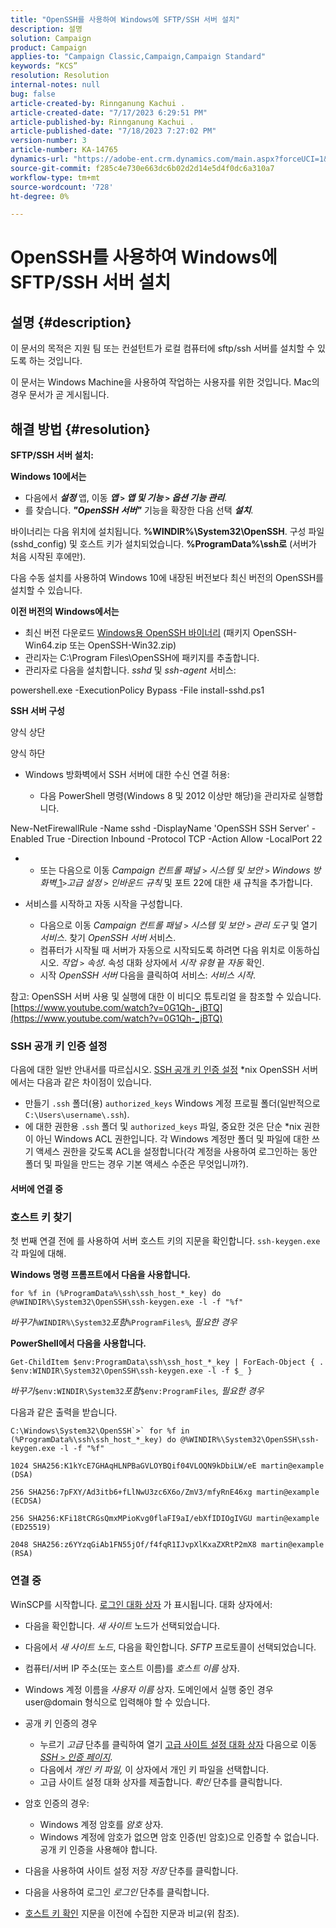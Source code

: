 ```yaml
---
title: "OpenSSH를 사용하여 Windows에 SFTP/SSH 서버 설치"
description: 설명
solution: Campaign
product: Campaign
applies-to: "Campaign Classic,Campaign,Campaign Standard"
keywords: “KCS”
resolution: Resolution
internal-notes: null
bug: false
article-created-by: Rinnganung Kachui .
article-created-date: "7/17/2023 6:29:51 PM"
article-published-by: Rinnganung Kachui .
article-published-date: "7/18/2023 7:27:02 PM"
version-number: 3
article-number: KA-14765
dynamics-url: "https://adobe-ent.crm.dynamics.com/main.aspx?forceUCI=1&pagetype=entityrecord&etn=knowledgearticle&id=d87df7e8-cf24-ee11-9cbd-6045bd0065f9"
source-git-commit: f285c4e730e663dc6b02d2d14e5d4f0dc6a310a7
workflow-type: tm+mt
source-wordcount: '728'
ht-degree: 0%

---
```


# OpenSSH를 사용하여 Windows에 SFTP/SSH 서버 설치

## 설명 {#description}


이 문서의 목적은 지원 팀 또는 컨설턴트가 로컬 컴퓨터에 sftp/ssh 서버를 설치할 수 있도록 하는 것입니다.

이 문서는 Windows Machine을 사용하여 작업하는 사용자를 위한 것입니다. Mac의 경우 문서가 곧 게시됩니다.


## 해결 방법 {#resolution}


<b>SFTP/SSH 서버 설치:</b>

<b>Windows 10에서는</b>

- 다음에서 <b>*설정</b>* 앱, 이동 <b>*앱 `>`  앱 및 기능 `>`  옵션 기능 관리</b>*.
- 를 찾습니다. <b>*&quot;OpenSSH 서버&quot;</b>* 기능을 확장한 다음 선택 <b>*설치</b>*.


바이너리는 다음 위치에 설치됩니다. <b>%WINDIR%\System32\OpenSSH</b>. 구성 파일(sshd_config) 및 호스트 키가 설치되었습니다. <b>%ProgramData%\ssh로</b> (서버가 처음 시작된 후에만).

다음 수동 설치를 사용하여 Windows 10에 내장된 버전보다 최신 버전의 OpenSSH를 설치할 수 있습니다.

<b>이전 버전의 Windows에서는</b>

- 최신 버전 다운로드 [Windows용 OpenSSH 바이너리](https://github.com/PowerShell/Win32-OpenSSH/releases "https://github.com/PowerShell/Win32-OpenSSH/releases") (패키지 OpenSSH-Win64.zip 또는 OpenSSH-Win32.zip)
- 관리자는 C:\Program Files\OpenSSH에 패키지를 추출합니다.
- 관리자로 다음을 설치합니다. *sshd* 및 *ssh-agent* 서비스:


powershell.exe -ExecutionPolicy Bypass -File install-sshd.ps1



<b>SSH 서버 구성</b>

양식 상단

양식 하단

- Windows 방화벽에서 SSH 서버에 대한 수신 연결 허용:

   - 다음 PowerShell 명령(Windows 8 및 2012 이상만 해당)을 관리자로 실행합니다.


New-NetFirewallRule -Name sshd -DisplayName &#39;OpenSSH SSH Server&#39; -Enabled True -Direction Inbound -Protocol TCP -Action Allow -LocalPort 22

- 
   - 또는 다음으로 이동 *Campaign 컨트롤 패널 `>`  시스템 및 보안 `>`  Windows 방화벽*[ 1](https://winscp.net/eng/docs/guide_windows_openssh_server#fn1)*`>`고급 설정 `>`  인바운드 규칙* 및 포트 22에 대한 새 규칙을 추가합니다.
- 서비스를 시작하고 자동 시작을 구성합니다.

   - 다음으로 이동 *Campaign 컨트롤 패널 `>`  시스템 및 보안 `>`  관리 도구* 및 열기 *서비스*. 찾기 *OpenSSH 서버* 서비스.
   - 컴퓨터가 시작될 때 서버가 자동으로 시작되도록 하려면 다음 위치로 이동하십시오. *작업 `>`  속성*. 속성 대화 상자에서 *시작 유형* 끝 *자동* 확인.
   - 시작 *OpenSSH 서버* 다음을 클릭하여 서비스: *서비스 시작*.


참고: OpenSSH 서버 사용 및 실행에 대한 이 비디오 튜토리얼 을 참조할 수 있습니다. [https://www.youtube.com/watch?v=0G1Qh-_jBTQ](https://www.youtube.com/watch?v=0G1Qh-_jBTQ)





### SSH 공개 키 인증 설정



다음에 대한 일반 안내서를 따르십시오. [SSH 공개 키 인증 설정](https://winscp.net/eng/docs/guide_public_key) \*nix OpenSSH 서버에서는 다음과 같은 차이점이 있습니다.

- 만들기 `.ssh` 폴더(용) `authorized_keys` Windows 계정 프로필 폴더(일반적으로 `C:\Users\username\.ssh`).
- 에 대한 권한용 `.ssh` 폴더 및 `authorized_keys` 파일, 중요한 것은 단순 \*nix 권한이 아닌 Windows ACL 권한입니다. 각 Windows 계정만 폴더 및 파일에 대한 쓰기 액세스 권한을 갖도록 ACL을 설정합니다(각 계정을 사용하여 로그인하는 동안 폴더 및 파일을 만드는 경우 기본 액세스 수준은 무엇입니까?).




#### 서버에 연결 중



### <b>호스트 키 찾기</b>

첫 번째 연결 전에 를 사용하여 서버 호스트 키의 지문을 확인합니다. `ssh-keygen.exe` 각 파일에 대해.

<b>Windows 명령 프롬프트에서 다음을 사용합니다. </b>


```
for %f in (%ProgramData%\ssh\ssh_host_*_key) do @%WINDIR%\System32\OpenSSH\ssh-keygen.exe -l -f "%f"
```


*바꾸기&#x200B;*`%WINDIR%\System32`*포함&#x200B;*`%ProgramFiles%`*, 필요한 경우*

<b>PowerShell에서 다음을 사용합니다. </b>


```
Get-ChildItem $env:ProgramData\ssh\ssh_host_*_key | ForEach-Object { . $env:WINDIR\System32\OpenSSH\ssh-keygen.exe -l -f $_ }
```


*바꾸기&#x200B;*`$env:WINDIR\System32`*포함&#x200B;*`$env:ProgramFiles`*, 필요한 경우*

다음과 같은 출력을 받습니다.


```
C:\Windows\System32\OpenSSH`>` for %f in (%ProgramData%\ssh\ssh_host_*_key) do @%WINDIR%\System32\OpenSSH\ssh-keygen.exe -l -f "%f"
```



```
1024 SHA256:K1kYcE7GHAqHLNPBaGVLOYBQif04VLOQN9kDbiLW/eE martin@example (DSA)
```



```
256 SHA256:7pFXY/Ad3itb6+fLlNwU3zc6X6o/ZmV3/mfyRnE46xg martin@example (ECDSA)
```



```
256 SHA256:KFi18tCRGsQmxMPioKvg0flaFI9aI/ebXfIDIOgIVGU martin@example (ED25519)
```



```
2048 SHA256:z6YYzqGiAb1FN55jOf/f4fqR1IJvpXlKxaZXRtP2mX8 martin@example (RSA)
```




### 연결 중



WinSCP를 시작합니다. [로그인 대화 상자](https://winscp.net/eng/docs/ui_login) 가 표시됩니다. 대화 상자에서:

- 다음을 확인합니다. *새 사이트* 노드가 선택되었습니다.
- 다음에서 *새 사이트 노드*, 다음을 확인합니다. *SFTP* 프로토콜이 선택되었습니다.
- 컴퓨터/서버 IP 주소(또는 호스트 이름)를 *호스트 이름* 상자.
- Windows 계정 이름을 *사용자 이름* 상자. 도메인에서 실행 중인 경우 user@domain 형식으로 입력해야 할 수 있습니다.
- 공개 키 인증의 경우

   - 누르기 *고급* 단추를 클릭하여 열기 [고급 사이트 설정 대화 상자](https://winscp.net/eng/docs/ui_login_advanced) 다음으로 이동 *[SSH `>`  인증 페이지](https://winscp.net/eng/docs/ui_login_authentication)*.
   - 다음에서 *개인 키 파일,* 이 상자에서 개인 키 파일을 선택합니다.
   - 고급 사이트 설정 대화 상자를 제출합니다. *확인* 단추를 클릭합니다.
- 암호 인증의 경우:

   - Windows 계정 암호를 *암호* 상자.
   - Windows 계정에 암호가 없으면 암호 인증(빈 암호)으로 인증할 수 없습니다. 공개 키 인증을 사용해야 합니다.
- 다음을 사용하여 사이트 설정 저장 *저장* 단추를 클릭합니다.
- 다음을 사용하여 로그인 *로그인* 단추를 클릭합니다.
- [호스트 키 확인](https://winscp.net/eng/docs/ssh_verifying_the_host_key) 지문을 이전에 수집한 지문과 비교(위 참조).



